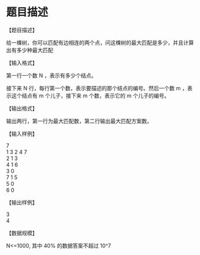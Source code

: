 # 题目描述


<p>
【题目描述】
</p>
<p>
给一棵树，你可以匹配有边相连的两个点，问这棵树的最大匹配是多少，并且计算出有多少种最大匹配
</p>
<p>
【输入格式】
</p>
<p>
第一行一个数 N ，表示有多少个结点。
</p>
<p>
接下来 N 行，每行第一个数，表示要描述的那个结点的编号。然后一个数 m ，表示这个结点有 m 个儿子，接下来 m 个数，表示它的 m 个儿子的编号。
</p>
<p>
【输出格式】
</p>
<p>
输出两行，第一行为最大匹配数，第二行输出最大匹配方案数。
</p>
<p>
【输入样例】
</p>
<p>
7 <br/>
1 3 2 4 7 <br/>
2 1 3 <br/>
4 1 6 <br/>
3 0 <br/>
7 1 5 <br/>
5 0 <br/>
6 0
</p>
<p>
【输出样例】
</p>
<p>
3<br/>
4
</p>
<p>
【数据规模】
</p>
<p>
N&lt;=1000, 其中 40% 的数据答案不超过 10^7
</p>
